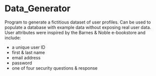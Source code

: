 # Data_Generator

Program to generate a fictitious dataset of user profiles. Can be used to populate a database with example data without exposing real user data. User attributes were inspired by the Barnes & Noble e-bookstore and include:
- a unique user ID
- first & last name
- email address
- password
- one of four security questions & response
